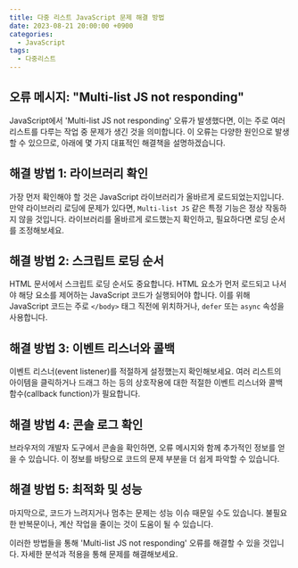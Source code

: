 ```yaml
---
title: 다중 리스트 JavaScript 문제 해결 방법
date: 2023-08-21 20:00:00 +0900
categories:
  - JavaScript
tags:
  - 다중리스트
---
```


## 오류 메시지: "Multi-list JS not responding"

JavaScript에서 'Multi-list JS not responding' 오류가 발생했다면, 이는 주로 여러 리스트를 다루는 작업 중 문제가 생긴 것을 의미합니다. 이 오류는 다양한 원인으로 발생할 수 있으므로, 아래에 몇 가지 대표적인 해결책을 설명하겠습니다.

## 해결 방법 1: 라이브러리 확인
가장 먼저 확인해야 할 것은 JavaScript 라이브러리가 올바르게 로드되었는지입니다. 만약 라이브러리 로딩에 문제가 있다면, `Multi-list JS` 같은 특정 기능은 정상 작동하지 않을 것입니다. 라이브러리를 올바르게 로드했는지 확인하고, 필요하다면 로딩 순서를 조정해보세요.

## 해결 방법 2: 스크립트 로딩 순서
HTML 문서에서 스크립트 로딩 순서도 중요합니다. HTML 요소가 먼저 로드되고 나서야 해당 요소를 제어하는 JavaScript 코드가 실행되어야 합니다. 이를 위해 JavaScript 코드는 주로 `</body>` 태그 직전에 위치하거나, `defer` 또는 `async` 속성을 사용합니다.

## 해결 방법 3: 이벤트 리스너와 콜백
이벤트 리스너(event listener)를 적절하게 설정했는지 확인해보세요. 여러 리스트의 아이템을 클릭하거나 드래그 하는 등의 상호작용에 대한 적절한 이벤트 리스너와 콜백 함수(callback function)가 필요합니다. 

## 해결 방법 4: 콘솔 로그 확인
브라우저의 개발자 도구에서 콘솔을 확인하면, 오류 메시지와 함께 추가적인 정보를 얻을 수 있습니다. 이 정보를 바탕으로 코드의 문제 부분을 더 쉽게 파악할 수 있습니다.

## 해결 방법 5: 최적화 및 성능
마지막으로, 코드가 느려지거나 멈추는 문제는 성능 이슈 때문일 수도 있습니다. 불필요한 반복문이나, 계산 작업을 줄이는 것이 도움이 될 수 있습니다.

이러한 방법들을 통해 'Multi-list JS not responding' 오류를 해결할 수 있을 것입니다. 자세한 분석과 적용을 통해 문제를 해결해보세요.